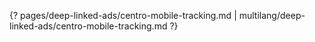 {? pages/deep-linked-ads/centro-mobile-tracking.md | multilang/deep-linked-ads/centro-mobile-tracking.md ?}
